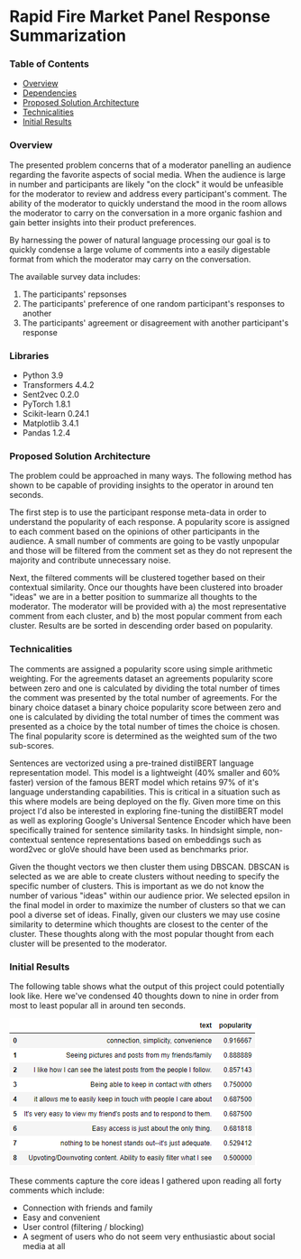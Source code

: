 # Rapid Fire Market Panel Response Summarization

### Table of Contents
* [Overview](#general-info)
* [Dependencies](#dependencies)
* [Proposed Solution Architecture](#proposed-solution-architecture)
* [Technicalities](#technicalities)
* [Initial Results](#initial-results)

### Overview
The presented problem concerns that of a moderator panelling an audience regarding the favorite aspects of social media. When the audience is large in number and participants are likely "on the clock" it would be unfeasible for the moderator to review and address every participant's comment. The ability of the moderator to quickly understand the mood in the room allows the moderator to carry on the conversation in a more organic fashion and gain better insights into their product preferences. 

By harnessing the power of natural language processing our goal is to quickly condense a large volume of comments into a easily digestable format from which the moderator may carry on the conversation. 

The available survey data includes:
1. The participants' repsonses
2. The participants' preference of one random participant's responses to another 
3. The participants' agreement or disagreement with another participant's response 

### Libraries
* Python 3.9
* Transformers 4.4.2
* Sent2vec 0.2.0
* PyTorch 1.8.1
* Scikit-learn 0.24.1
* Matplotlib 3.4.1
* Pandas 1.2.4

### Proposed Solution Architecture
The problem could be approached in many ways. The following method has shown to be capable of providing insights to the operator in around ten seconds. 

The first step is to use the participant response meta-data in order to understand the popularity of each response. A popularity score is assigned to each comment based on the opinions of other participants in the audience. A small number of comments are going to be vastly unpopular and those will be filtered from the comment set as they do not represent the majority and contribute unnecessary noise. 

Next, the filtered comments will be clustered together based on their contextual similarity. Once our thoughts have been clustered into broader "ideas" we are in a better position to summarize all thoughts to the moderator. The moderator will be provided with a) the most representative comment from each cluster, and b) the most popular comment from each cluster. Results are be sorted in descending order based on popularity. 

### Technicalities
The comments are assigned a popularity score using simple arithmetic weighting. For the agreements dataset an agreements popularity score between zero and one is calculated by dividing the total number of times the comment was presented by the total number of agreements. For the binary choice dataset a binary choice popularity score between zero and one is calculated by dividing the total number of times the comment was presented as a choice by the total number of times the choice is chosen. The final popularity score is determined as the weighted sum of the two sub-scores. 

Sentences are vectorized using a pre-trained distilBERT language representation model. This model is a lightweight (40% smaller and 60% faster) version of the famous BERT model which retains 97% of it's language understanding capabilities. This is critical in a situation such as this where models are being deployed on the fly. Given more time on this project I'd also be interested in exploring fine-tuning the distilBERT model as well as exploring Google's Universal Sentence Encoder which have been specifically trained for sentence similarity tasks. In hindsight simple, non-contextual sentence representations based on embeddings such as word2vec or gloVe should have been used as benchmarks prior. 

Given the thought vectors we then cluster them using DBSCAN. DBSCAN is selected as we are able to create clusters without needing to specify the specific number of clusters. This is important as we do not know the number of various "ideas" within our audience prior. We selected epsilon in the final model in order to maximize the number of clusters so that we can pool a diverse set of ideas. Finally, given our clusters we may use cosine similarity to determine which thoughts are closest to the center of the cluster. These thoughts along with the most popular thought from each cluster will be presented to the moderator. 


### Initial Results
The following table shows what the output of this project could potentially look like. Here we've condensed 40 thoughts down to nine in order from most to least popular all in around ten seconds. 

![Results](result.PNG)

These comments capture the core ideas I gathered upon reading all forty comments which include:
* Connection with friends and family
* Easy and convenient
* User control (filtering / blocking)
* A segment of users who do not seem very enthusiastic about social media at all
